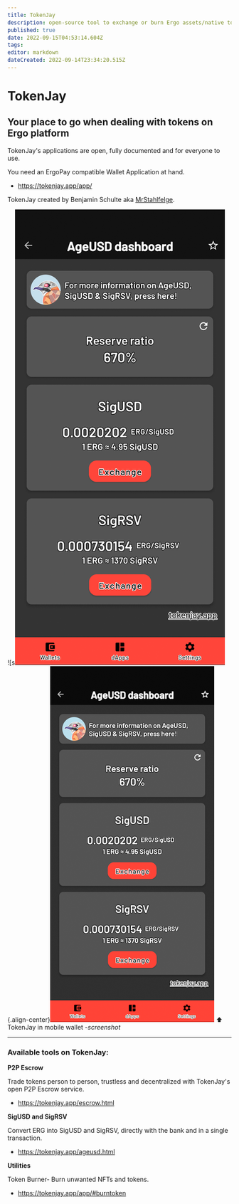 ```yaml
---
title: TokenJay
description: open-source tool to exchange or burn Ergo assets/native tokens
published: true
date: 2022-09-15T04:53:14.604Z
tags: 
editor: markdown
dateCreated: 2022-09-14T23:34:20.515Z
---
```


# TokenJay
## Your place to go when dealing with tokens on Ergo platform
TokenJay's applications are open, fully documented and for everyone to use.

You need an ErgoPay compatible Wallet Application at hand.

- https://tokenjay.app/app/

TokenJay created by Benjamin Schulte aka [MrStahlfelge](https://github.com/MrStahlfelge). 

![s![psx_20220914_234359.png](/roadmaps/psx_20220914_234359.png){.align-center}![tokenjay_mobilewallet_screenshot.png](/ergodapps/tokenjay_mobilewallet_screenshot.png)
⬆️ TokenJay in mobile wallet -*screenshot*
______
### Available tools on TokenJay:
**P2P Escrow**

Trade tokens person to person, trustless and decentralized with TokenJay's open P2P Escrow service.
- https://tokenjay.app/escrow.html

**SigUSD and SigRSV** 

Convert ERG into SigUSD and SigRSV, directly with the bank and in a single transaction.
- https://tokenjay.app/ageusd.html

 **Utilities**

Token Burner- Burn unwanted NFTs and tokens.


- https://tokenjay.app/app/#burntoken